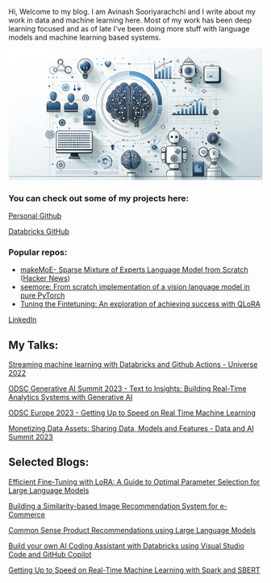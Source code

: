 Hi, Welcome to my blog. I am Avinash Sooriyarachchi and I write about my work in data and machine learning here. Most of my work has been deep learning focused and as of late I've been doing more stuff with language models and machine learning based systems. 

![Blog logo](images/img.png)

### You can check out some of my projects here:

 [Personal Github](https://github.com/AviSoori1x)
 
 [Databricks GitHub](https://github.com/avisoori-databricks)
 
### Popular repos:
   
  - [makeMoE- Sparse Mixture of Experts Language Model from Scratch](https://github.com/AviSoori1x/makeMoE) ([Hacker News](https://news.ycombinator.com/item?id=39742921))
  - [seemore: From scratch implementation of a vision language model in pure PyTorch](https://github.com/AviSoori1x/seemore)
  - [Tuning the Fintetuning: An exploration of achieving success with QLoRA](https://github.com/AviSoori1x/Tuning-the-Finetuning) 
     
    

 [LinkedIn](https://www.linkedin.com/in/avinash-sooriyarachchi-104b45100/)

## My Talks:
[Streaming machine learning with Databricks and Github Actions - Universe 2022](https://youtu.be/ogk__G33E-A?si=GO01BOIVzLs78pOK)

[ODSC Generative AI Summit 2023 - Text to Insights: Building Real-Time Analytics Systems with Generative AI](https://youtu.be/yJ0ywuG_yv4?t=12880)

[ODSC Europe 2023 - Getting Up to Speed on Real Time Machine Learning](https://youtu.be/eJqqDZkBrzE?si=QTXPKWQQJ0EqzklY)

[Monetizing Data Assets: Sharing Data, Models and Features - Data and AI Summit 2023](https://youtu.be/wj_WtrrEfi8?si=kWgx-jF6nD_f0-h0)

## Selected Blogs:
[Efficient Fine-Tuning with LoRA: A Guide to Optimal Parameter Selection for Large Language Models](https://www.databricks.com/blog/efficient-fine-tuning-lora-guide-llms)

[Building a Similarity-based Image Recommendation System for e-Commerce](https://www.databricks.com/blog/2022/03/01/building-a-similarity-based-image-recommendation-system-for-e-commerce.html)

[Common Sense Product Recommendations using Large Language Models](https://www.databricks.com/blog/common-sense-product-recommendations-using-large-language-models)

[Build your own AI Coding Assistant with Databricks using Visual Studio Code and GitHub Copilot](https://avi-soori.medium.com/build-your-own-ai-coding-assistant-with-databricks-using-visual-studio-code-and-github-copilot-50643317082f)

[Getting Up to Speed on Real-Time Machine Learning with Spark and SBERT](https://opendatascience.com/getting-up-to-speed-on-real-time-machine-learning-with-spark-and-sbert/)

